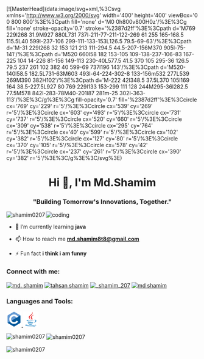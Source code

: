 [![MasterHead](data:image/svg+xml,%3Csvg xmlns='http://www.w3.org/2000/svg' width='400' height='400' viewBox='0 0 800 800'%3E%3Cpath fill='none' d='M0 0h800v800H0z'/%3E%3Cg fill='none' stroke-opacity='0.7' stroke='%2387d2ff'%3E%3Cpath d='M769 229l268 31.9M927 880L731 737l-211-77-211-122-269 61 255 165-168.5 115.5L40 599l-237-106 299-111-133-153L126.5 79.5-69-63'/%3E%3Cpath d='M-31 229l268 32 153 121 213 111-294.5 44.5-207-156M370 905l-75-141'/%3E%3Cpath d='M520 660l58 182 153-105 109-138-237-106-83 167-225 104 14-226 81-156 149-113 230-40L577.5 41.5 370 105 295-36 126.5 79.5 237 261 102 382 40 599-69 737l196 143'/%3E%3Cpath d='M520-140l58.5 182.5L731-63M603 493l-64-224-302-8 133-156m532 277L539 269M390 382H102'/%3E%3Cpath d='M-222 42l348.5 37.5L370 105l169 164 38.5-227.5L927 80 769 229l133 153-299 111 128 244M295-36l282.5 77.5M578 842l-283-78M40-201l87 281m-25 302l-363-113'/%3E%3C/g%3E%3Cg fill-opacity='0.7' fill='%2387d2ff'%3E%3Ccircle cx='769' cy='229' r='5'/%3E%3Ccircle cx='539' cy='269' r='5'/%3E%3Ccircle cx='603' cy='493' r='5'/%3E%3Ccircle cx='731' cy='737' r='5'/%3E%3Ccircle cx='520' cy='660' r='5'/%3E%3Ccircle cx='309' cy='538' r='5'/%3E%3Ccircle cx='295' cy='764' r='5'/%3E%3Ccircle cx='40' cy='599' r='5'/%3E%3Ccircle cx='102' cy='382' r='5'/%3E%3Ccircle cx='127' cy='80' r='5'/%3E%3Ccircle cx='370' cy='105' r='5'/%3E%3Ccircle cx='578' cy='42' r='5'/%3E%3Ccircle cx='237' cy='261' r='5'/%3E%3Ccircle cx='390' cy='382' r='5'/%3E%3C/g%3E%3C/svg%3E)
<h1 align="center">Hi 👋, I'm Md.Shamim</h1>
<h3 align="center">"Building Tomorrow's Innovations, Together."</h3>
<img align="right" alt="coding" width="400" src="https://camo.githubusercontent.com/cae12fddd9d6982901d82580bdf321d81fb299141098ca1c2d4891870827bf17/68747470733a2f2f6d69726f2e6d656469756d2e636f6d2f6d61782f313336302f302a37513379765349765f7430696f4a2d5a2e676966">
<p align="left"> <img src="https://komarev.com/ghpvc/?username=shamim0207&label=Profile%20views&color=0e75b6&style=flat" alt="shamim0207" /> </p>

- 🌱 I’m currently learning **java**

- 📫 How to reach me **md.shamim8t8@gmail.com**

- ⚡ Fun fact **i think i am funny**

<h3 align="left">Connect with me:</h3>
<p align="left">
<a href="https://linkedin.com/in/md. shamim" target="blank"><img align="center" src="https://raw.githubusercontent.com/rahuldkjain/github-profile-readme-generator/master/src/images/icons/Social/linked-in-alt.svg" alt="md. shamim" height="30" width="40" /></a>
<a href="https://fb.com/tahsan shamim" target="blank"><img align="center" src="https://raw.githubusercontent.com/rahuldkjain/github-profile-readme-generator/master/src/images/icons/Social/facebook.svg" alt="tahsan shamim" height="30" width="40" /></a>
<a href="https://instagram.com/_shamim_207" target="blank"><img align="center" src="https://raw.githubusercontent.com/rahuldkjain/github-profile-readme-generator/master/src/images/icons/Social/instagram.svg" alt="_shamim_207" height="30" width="40" /></a>
<a href="https://www.leetcode.com/md shamim" target="blank"><img align="center" src="https://raw.githubusercontent.com/rahuldkjain/github-profile-readme-generator/master/src/images/icons/Social/leet-code.svg" alt="md shamim" height="30" width="40" /></a>
</p>

<h3 align="left">Languages and Tools:</h3>
<p align="left"> <a href="https://www.cprogramming.com/" target="_blank" rel="noreferrer"> <img src="https://raw.githubusercontent.com/devicons/devicon/master/icons/c/c-original.svg" alt="c" width="40" height="40"/> </a> <a href="https://www.java.com" target="_blank" rel="noreferrer"> <img src="https://raw.githubusercontent.com/devicons/devicon/master/icons/java/java-original.svg" alt="java" width="40" height="40"/> </a> </p>

<p><img align="left" src="https://github-readme-stats.vercel.app/api/top-langs?username=shamim0207&show_icons=true&locale=en&layout=compact" alt="shamim0207" /></p>

<p>&nbsp;<img align="center" src="https://github-readme-stats.vercel.app/api?username=shamim0207&show_icons=true&locale=en" alt="shamim0207" /></p>

<p><img align="center" src="https://github-readme-streak-stats.herokuapp.com/?user=shamim0207&" alt="shamim0207" /></p>
